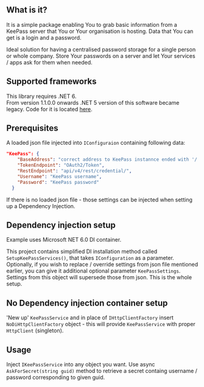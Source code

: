 ## What is it?
It is a simple package enabling You to grab basic information from a KeePass server that You or Your organisation is hosting.
Data that You can get is a login and a password.

Ideal solution for having a centralised password storage for a single person or whole company.
Store Your passwords on a server and let Your services / apps ask for them when needed.

## Supported frameworks
This library requires .NET 6.\
From version 1.1.0.0 onwards .NET 5 version of this software became legacy. Code for it is located [here](https://github.com/quain24/KeePass/tree/net5).

## Prerequisites

A loaded json file injected into `IConfiguraion` containing following data:
```json
"KeePass": {
    "BaseAddress": "correct address to KeePass instannce ended with '/'",
    "TokenEndpoint": "OAuth2/Token",
    "RestEndpoint": "api/v4/rest/credential/",
    "Username": "KeePass username",
    "Password": "KeePass password"
  }
```

If there is no loaded json file - those settings can be injected when setting up a Dependency Injection.

## Dependency injection setup
Example uses Microsoft NET 6.0 DI container.

This project contains simplified DI installation method called `SetupKeePassServices()`, that takes `IConfiguration` as a parameter.
Optionally, if you wish to replace / override settings from json file mentioned earlier, you can give it additional optional parameter `KeePassSettings`.
Settings from this object will supersede those from json.
This is the whole setup.

## No Dependency injection container setup
'New up' `KeePassService` and in place of `IHttpClientFactory` insert `NoDiHttpClientFactory` object - this will provide `KeePassService`
with proper `HttpClient` (singleton).

## Usage
Inject `IKeePassService` into any object you want.
Use async `AskForSecret(string guid)` method to retrieve a secret containg username / password corresponding to given guid.


